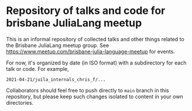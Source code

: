 # Repository of talks and code for brisbane JuliaLang meetup

This is an informal repository of collected talks and other things related to
the Brisbane JuliaLang meetup group. See
<https://www.meetup.com/brisbane-julia-language-meetup> for events.

For now, it's organized by date (in ISO format) with a subdirectory for each
talk or code. For example,

```
2021-04-21/juila_internals_chris_f/...
````

Collaborators should feel free to push directly to `main` branch in this
repository, but please keep such changes isolated to content in your own
directories.
